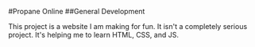#Propane Online
##General Development

This project is a website I am making for fun. It isn't a completely serious project. It's helping me to learn HTML, CSS, and JS.
